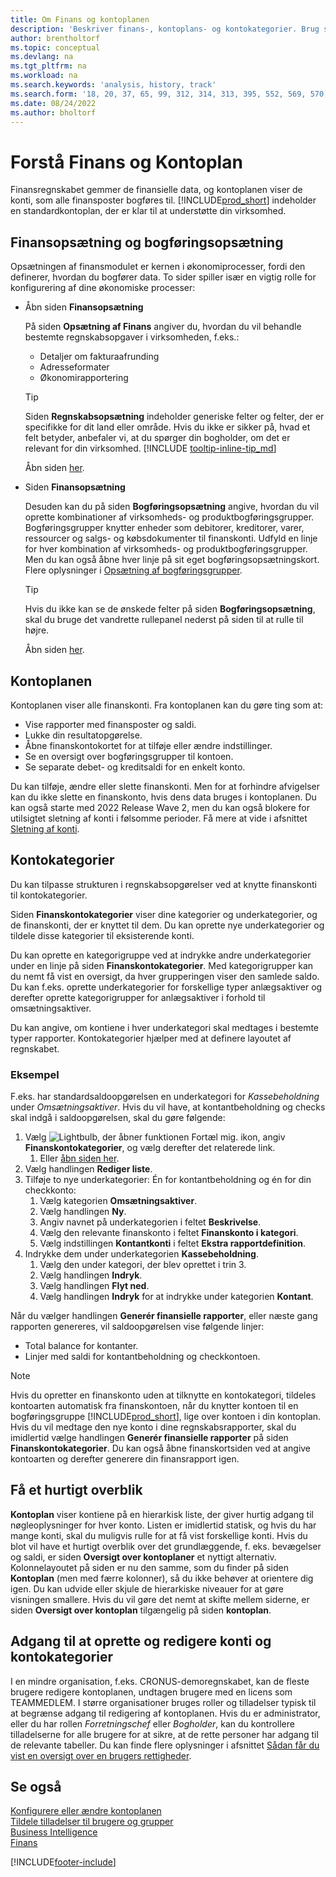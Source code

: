 ```yaml
---
title: Om Finans og kontoplanen
description: 'Beskriver finans-, kontoplans- og kontokategorier. Brug siden Opsætning af Finans til at angive, hvordan du vil behandle bestemte regnskabsopgaver i virksomheden.'
author: brentholtorf
ms.topic: conceptual
ms.devlang: na
ms.tgt_pltfrm: na
ms.workload: na
ms.search.keywords: 'analysis, history, track'
ms.search.form: '18, 20, 37, 65, 99, 312, 314, 313, 395, 552, 569, 570, 634, 790, 791, 1158'
ms.date: 08/24/2022
ms.author: bholtorf
---
```

# <a name="understanding-the-general-ledger-and-chart-of-accounts"></a>Forstå Finans og Kontoplan

Finansregnskabet gemmer de finansielle data, og kontoplanen viser de konti, som alle finansposter bogføres til. [!INCLUDE[prod_short](includes/prod_short.md)] indeholder en standardkontoplan, der er klar til at understøtte din virksomhed.

## <a name="general-ledger-setup-and-general-posting-setup"></a>Finansopsætning og bogføringsopsætning

Opsætningen af finansmodulet er kernen i økonomiprocesser, fordi den definerer, hvordan du bogfører data. To sider spiller især en vigtig rolle for konfigurering af dine økonomiske processer:  

* Åbn siden **Finansopsætning**

  På siden **Opsætning af Finans** angiver du, hvordan du vil behandle bestemte regnskabsopgaver i virksomheden, f.eks.:  

  * Detaljer om fakturaafrunding  
  * Adresseformater  
  * Økonomirapportering

  > [!TIP]
  > Siden **Regnskabsopsætning** indeholder generiske felter og felter, der er specifikke for dit land eller område. Hvis du ikke er sikker på, hvad et felt betyder, anbefaler vi, at du spørger din bogholder, om det er relevant for din virksomhed. [!INCLUDE [tooltip-inline-tip_md](includes/tooltip-inline-tip_md.md)]  

  Åbn siden [her](https://businesscentral.dynamics.com/?page=118).
  
* Siden **Finansopsætning**

  Desuden kan du på siden **Bogføringsopsætning** angive, hvordan du vil oprette kombinationer af virksomheds- og produktbogføringsgrupper. Bogføringsgrupper knytter enheder som debitorer, kreditorer, varer, ressourcer og salgs- og købsdokumenter til finanskonti. Udfyld en linje for hver kombination af virksomheds- og produktbogføringsgrupper. Men du kan også åbne hver linje på sit eget bogføringsopsætningskort. Flere oplysninger i [Opsætning af bogføringsgrupper](finance-posting-groups.md).  

  > [!TIP]
  > Hvis du ikke kan se de ønskede felter på siden **Bogføringsopsætning**, skal du bruge det vandrette rullepanel nederst på siden til at rulle til højre.  

  Åbn siden [her](https://businesscentral.dynamics.com/?page=314).

## <a name="the-chart-of-accounts"></a>Kontoplanen

Kontoplanen viser alle finanskonti. Fra kontoplanen kan du gøre ting som at:  

* Vise rapporter med finansposter og saldi.  
* Lukke din resultatopgørelse.  
* Åbne finanskontokortet for at tilføje eller ændre indstillinger.  
* Se en oversigt over bogføringsgrupper til kontoen.
* Se separate debet- og kreditsaldi for en enkelt konto.

Du kan tilføje, ændre eller slette finanskonti. Men for at forhindre afvigelser kan du ikke slette en finanskonto, hvis dens data bruges i kontoplanen. Du kan også starte med 2022 Release Wave 2, men du kan også blokere for utilsigtet sletning af konti i følsomme perioder. Få mere at vide i afsnittet [Sletning af konti](finance-setup-chart-accounts.md#delete-accounts).  

## <a name="account-categories"></a>Kontokategorier

Du kan tilpasse strukturen i regnskabsopgørelser ved at knytte finanskonti til kontokategorier.  

Siden **Finanskontokategorier** viser dine kategorier og underkategorier, og de finanskonti, der er knyttet til dem. Du kan oprette nye underkategorier og tildele disse kategorier til eksisterende konti.  

Du kan oprette en kategorigruppe ved at indrykke andre underkategorier under en linje på siden **Finanskontokategorier**. Med kategorigrupper kan du nemt få vist en oversigt, da hver grupperingen viser den samlede saldo. Du kan f.eks. oprette underkategorier for forskellige typer anlægsaktiver og derefter oprette kategorigrupper for anlægsaktiver i forhold til omsætningsaktiver.  

Du kan angive, om kontiene i hver underkategori skal medtages i bestemte typer rapporter. Kontokategorier hjælper med at definere layoutet af regnskabet.  

### <a name="example"></a>Eksempel

F.eks. har standardsaldoopgørelsen en underkategori for *Kassebeholdning* under *Omsætningsaktiver*. Hvis du vil have, at kontantbeholdning og checks skal indgå i saldoopgørelsen, skal du gøre følgende:

1. Vælg ![Lightbulb, der åbner funktionen Fortæl mig.](media/ui-search/search_small.png "Fortæl mig, hvad du vil foretage dig") ikon, angiv **Finanskontokategorier**, og vælg derefter det relaterede link.
   1. Eller [åbn siden her](https://businesscentral.dynamics.com/?page=790).
2. Vælg handlingen **Rediger liste**.
3. Tilføje to nye underkategorier: Én for kontantbeholdning og én for din checkkonto:
   1. Vælg kategorien **Omsætningsaktiver**.
   2. Vælg handlingen **Ny**.
   3. Angiv navnet på underkategorien i feltet **Beskrivelse**.
   4. Vælg den relevante finanskonto i feltet **Finanskonto i kategori**.
   5. Vælg indstillingen **Kontantkonti** i feltet **Ekstra rapportdefinition**.
4. Indrykke dem under underkategorien **Kassebeholdning**.
   1. Vælg den under kategori, der blev oprettet i trin 3.
   2. Vælg handlingen **Indryk**.
   3. Vælg handlingen **Flyt ned**.
   4. Vælg handlingen **Indryk** for at indrykke under kategorien **Kontant**.

Når du vælger handlingen **Generér finansielle rapporter**, eller næste gang rapporten genereres, vil saldoopgørelsen vise følgende linjer:

* Total balance for kontanter.
* Linjer med saldi for kontantbeholdning og checkkontoen.  

> [!NOTE]
> Hvis du opretter en finanskonto uden at tilknytte en kontokategori, tildeles kontoarten automatisk fra finanskontoen, når du knytter kontoen til en bogføringsgruppe [!INCLUDE[prod_short](includes/prod_short.md)], lige over kontoen i din kontoplan. Hvis du vil medtage den nye konto i dine regnskabsrapporter, skal du imidlertid vælge handlingen **Generér finansielle rapporter** på siden **Finanskontokategorier**. Du kan også åbne finanskortsiden ved at angive kontoarten og derefter generere din finansrapport igen.

## <a name="get-a-quick-overview"></a>Få et hurtigt overblik

**Kontoplan** viser kontiene på en hierarkisk liste, der giver hurtig adgang til nøgleoplysninger for hver konto. Listen er imidlertid statisk, og hvis du har mange konti, skal du muligvis rulle for at få vist forskellige konti. Hvis du blot vil have et hurtigt overblik over det grundlæggende, f. eks. bevægelser og saldi, er siden **Oversigt over kontoplaner** et nyttigt alternativ. Kolonnelayoutet på siden er nu den samme, som du finder på siden **Kontoplan** (men med færre kolonner), så du ikke behøver at orientere dig igen. Du kan udvide eller skjule de hierarkiske niveauer for at gøre visningen smallere. Hvis du vil gøre det nemt at skifte mellem siderne, er siden **Oversigt over kontoplan** tilgængelig på siden **kontoplan**.

## <a name="access-to-create-and-edit-accounts-and-account-categories"></a>Adgang til at oprette og redigere konti og kontokategorier

I en mindre organisation, f.eks. CRONUS-demoregnskabet, kan de fleste brugere redigere kontoplanen, undtagen brugere med en licens som TEAMMEDLEM. I større organisationer bruges roller og tilladelser typisk til at begrænse adgang til redigering af kontoplanen. Hvis du er administrator, eller du har rollen *Forretningschef* eller *Bogholder*, kan du kontrollere tilladelserne for alle brugere for at sikre, at de rette personer har adgang til de relevante tabeller. Du kan finde flere oplysninger i afsnittet [Sådan får du vist en oversigt over en brugers rettigheder](ui-define-granular-permissions.md#to-get-an-overview-of-a-users-permissions).  

## <a name="see-also"></a>Se også

[Konfigurere eller ændre kontoplanen](finance-setup-chart-accounts.md)  
[Tildele tilladelser til brugere og grupper](ui-define-granular-permissions.md)  
[Business Intelligence](bi.md)  
[Finans](finance.md)  

[!INCLUDE[footer-include](includes/footer-banner.md)]
